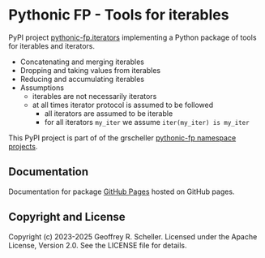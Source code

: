 # Pythonic FP - Tools for iterables

PyPI project
[pythonic-fp.iterators](https://pypi.org/project/pythonic-fp.iterables/)
implementing a Python package of tools for iterables and iterators.

- Concatenating and merging iterables
- Dropping and taking values from iterables
- Reducing and accumulating iterables
- Assumptions
  - iterables are not necessarily iterators
  - at all times iterator protocol is assumed to be followed
    - all iterators are assumed to be iterable
    - for all iterators `my_iter` we assume `iter(my_iter) is my_iter`

This PyPI project is part of of the grscheller
[pythonic-fp namespace projects](https://github.com/grscheller/pythonic-fp/blob/main/README.md).

## Documentation

Documentation for package
[GitHub Pages](https://grscheller.github.io/pythonic-fp/iterables/API/development/build/html)
hosted on GitHub pages.

## Copyright and License

Copyright (c) 2023-2025 Geoffrey R. Scheller. Licensed under the Apache
License, Version 2.0. See the LICENSE file for details.
